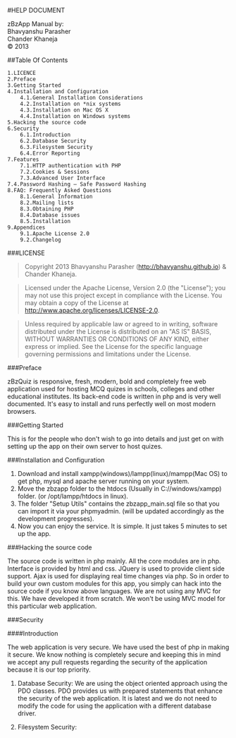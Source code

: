 #HELP DOCUMENT     
       
zBzApp Manual by:         
Bhavyanshu Parasher                   
Chander Khaneja                                           
© 2013                           

##Table Of Contents

    1.LICENCE
    2.Preface
    3.Getting Started
    4.Installation and Configuration
        4.1.General Installation Considerations
        4.2.Installation on *nix systems
        4.3.Installation on Mac OS X
        4.4.Installation on Windows systems
    5.Hacking the source code
    6.Security
        6.1.Introduction
        6.2.Database Security
        6.3.Filesystem Security
        6.4.Error Reporting
    7.Features
        7.1.HTTP authentication with PHP
        7.2.Cookies & Sessions
        7.3.Advanced User Interface
	7.4.Password Hashing — Safe Password Hashing
    8.FAQ: Frequently Asked Questions
        8.1.General Information
        8.2.Mailing lists
        8.3.Obtaining PHP
        8.4.Database issues
        8.5.Installation
    9.Appendices
        9.1.Apache License 2.0
        9.2.Changelog

###LICENSE

> Copyright 2013 Bhavyanshu Parasher (http://bhavyanshu.github.io) & Chander Khaneja.

> Licensed under the Apache License, Version 2.0 (the "License"); you
may not use this project except in compliance with the License. You 
may obtain a copy of the License at 
> http://www.apache.org/licenses/LICENSE-2.0.

>Unless required by applicable law or agreed to in writing, software 
distributed under the License is distributed on an "AS IS" BASIS, 
WITHOUT WARRANTIES OR CONDITIONS OF ANY KIND, either express or 
implied. See the License for the specific language governing 
permissions and limitations under the License.


###Preface

zBzQuiz is responsive, fresh, modern, bold and completely free web application used for hosting MCQ quizes in schools, colleges and other educational institutes. Its back-end code is written in php and is very well documented. It's easy to install and runs perfectly well on most modern browsers.


###Getting Started

This is for the people who don't wish to go into details and just get on with setting up the app on their own server to host quizes.

###Installation and Configuration

1. Download and install xampp(windows)/lampp(linux)/mampp(Mac OS) to get php, mysql and apache server running on your system.
2. Move the zbzapp folder to the htdocs (Usually in C://windows/xampp) folder. (or /opt/lampp/htdocs in linux).
3. The folder "Setup Utils" contains the zbzapp_main.sql file so that you can import it via your phpmyadmin. (will be updated accordingly as the development progresses). 
4. Now you can enjoy the service. It is simple. It just takes 5 minutes to set up the app.

###Hacking the source code

The source code is written in php mainly. All the core modules are in php. Interface is provided by html and css. JQuery is used to provide client side support. Ajax is used for displaying real time changes via php. So in order to build your own custom modules for this app, you simply can hack into the source code if you know above languages. We are not using any MVC for this. We have developed it from scratch. We won't be using MVC model for this particular web application. 

###Security

####Introduction    

The web application is very secure. We have used the best of php in making it secure. We know nothing is completely secure and keeping this in mind we accept any pull requests regarding the security of the application because it is our top priority.              

1. Database Security: We are using the object oriented approach using the PDO classes. PDO provides us with prepared statements that enhance the security of the web application. It is latest and we do not need to modify the code for using the application with a different database driver.                        

2. Filesystem Security: 

